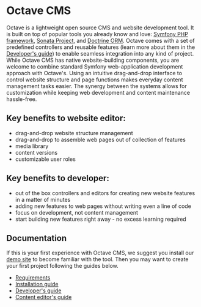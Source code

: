 Octave CMS
==========

Octave is a lightweight open source CMS and website development tool.
It is built on top of popular tools you already know and love: [Symfony PHP framework](https://symfony.com/), [Sonata Project](https://sonata-project.org/), and [Doctrine ORM](http://www.doctrine-project.org/).
Octave comes with a set of predefined controllers and reusable features (learn more about them in the [Developer's guide](docs/Developers-guide.md)) to enable seamless integration into any kind of project. 
While Octave CMS has native website-building components, you are welcome to combine standard Symfony web-application development approach with Octave's.
Using an intuitive drag-and-drop interface to control website structure and page functions makes everyday content management tasks easier.
The synergy between the systems allows for customization while keeping web development and content maintenance hassle-free.

## Key benefits to website editor:
* drag-and-drop website structure management
* drag-and-drop to assemble web pages out of collection of features 
* media library
* content versions
* customizable user roles

## Key benefits to developer:
* out of the box controllers and editors for creating new website features in a matter of minutes
* adding new features to web pages without writing even a line of code  
* focus on development, not content management 
* start building new features right away - no excess learning required

## Documentation

If this is your first experience with Octave CMS, we suggest you install our [demo site](https://github.com/cms) to become familiar with the tool. 
Then you may want to create your first project following the guides below.

* [Requirements](docs/Requirements.md)
* [Installation guide](docs/Installation.md)
* [Developer's guide](docs/Developers-guide.md)
* [Content editor's guide]() 
